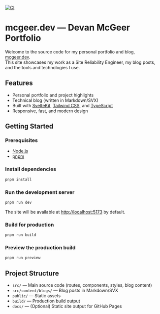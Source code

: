 
[![CI](https://github.com/McGeerDev/portfolio/actions/workflows/ci.yml/badge.svg)](https://github.com/McGeerDev/portfolio/actions/workflows/ci.yml)

# mcgeer.dev &mdash; Devan McGeer Portfolio

Welcome to the source code for my personal portfolio and blog, [mcgeer.dev](https://mcgeer.dev/).  
This site showcases my work as a Site Reliability Engineer, my blog posts, and the tools and technologies I use.

## Features

- Personal portfolio and project highlights
- Technical blog (written in Markdown/SVX)
- Built with [SvelteKit](https://kit.svelte.dev/), [Tailwind CSS](https://tailwindcss.com/), and [TypeScript](https://www.typescriptlang.org/)
- Responsive, fast, and modern design

## Getting Started

### Prerequisites

- [Node.js](https://nodejs.org/)
- [pnpm](https://pnpm.io/)

### Install dependencies

```sh
pnpm install
```

### Run the development server

```sh
pnpm run dev
```

The site will be available at [http://localhost:5173](http://localhost:5173) by default.

### Build for production

```sh
pnpm run build
```

### Preview the production build

```sh
pnpm run preview
```

## Project Structure

- `src/` &mdash; Main source code (routes, components, styles, blog content)
- `src/content/blogs/` &mdash; Blog posts in Markdown/SVX
- `public/` &mdash; Static assets
- `build/` &mdash; Production build output
- `docs/` &mdash; (Optional) Static site output for GitHub Pages
